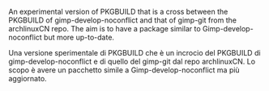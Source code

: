 An experimental version of PKGBUILD that is a cross between the PKGBUILD of gimp-develop-noconflict and that of gimp-git from the archlinuxCN repo.
The aim is to have a package similar to Gimp-develop-noconflict but more up-to-date.


Una versione sperimentale di PKGBUILD che è un incrocio del PKGBUILD di gimp-develop-noconflict e di quello del gimp-git dal repo archlinuxCN.
Lo scopo è avere un pacchetto simile a Gimp-develop-noconflict ma più aggiornato.
